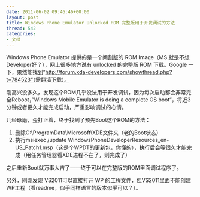 ```yaml
---
date: 2011-06-02 09:46:46+00:00
layout: post
title: Windows Phone Emulator Unlocked ROM 完整版用于开发调试的方法
thread: 542
categories:
- 文档
---
```


Windows Phone Emulator 提供的是一个阉割版的 ROM Image（MS 就是不想 Developer好？），网上很多地方说有 unlocked 的完整版 ROM 下载。Google 一下，果然能找到<!-- more -->”http://forum.xda-developers.com/showthread.php?t=784523“（需翻墙下载）。  
  
刚高兴没多久，发现这个ROM几乎没法用于开发调试，因为每次启动都会非常完全Reboot，”Windows Mobile Emulator is doing a complete OS boot“，将近3分钟或者更久才能完成启动，严重影响调试的心情。  
  
几经琢磨，歪打正着，终于找到了预先Boot这个ROM的方法：  
  
1. 删除C:\ProgramData\Microsoft\XDE文件夹（老的Boot状态）  
2. 执行msiexec /update WindowsPhoneDeveloperResources_en-US_Patch1.msp（这是个WPDT的更新包，你懂的），执行后会等很久才能完成（用任务管理器看XDE进程不在了，则完成了）  
  
之后重新Boot就万事大吉了——终于可以在完整版的ROM里面调试程序了。  
  
另外，刚刚发现 VS2011可以直接打开 WP 的工程文件，但VS2011里面不能创建WP工程（看readme，似乎同样语言的版本似乎可以？）。
